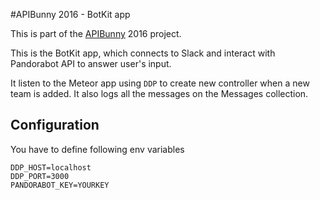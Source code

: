 #APIBunny 2016 - BotKit app

This is part of the [APIBunny](http://apibunny.com) 2016 project.

This is the BotKit app, which connects to Slack and interact with Pandorabot API to answer user's input.

It listen to the Meteor app using `DDP` to create new controller when a new team is added.
It also logs all the messages on the Messages collection.

## Configuration
You have to define following env variables
```
DDP_HOST=localhost
DDP_PORT=3000
PANDORABOT_KEY=YOURKEY
```
